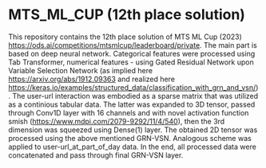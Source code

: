 # MTS_ML_CUP (12th place solution)

This repository contains the 12th place solution of MTS ML Cup (2023) https://ods.ai/competitions/mtsmlcup/leaderboard/private. The main part is based on deep neural network. Categorical features were processed using Tab Transformer, numerical features - using Gated Residual Network upon Variable Selection Network (as implied here https://arxiv.org/abs/1912.09363 and realized here https://keras.io/examples/structured_data/classification_with_grn_and_vsn/).
The user-url interaction was embodied as a sparse matrix that was utilized as a continious tabular data. The latter was expanded to 3D tensor, passed through Conv1D layer with 16 channels and with novel activation function smish (https://www.mdpi.com/2079-9292/11/4/540), then the 3rd dimension was squeezed using Dense(1) layer. The obtained 2D tensor was processed using the above mentioned GRN-VSN.
Analogous scheme was applied to user-url_at_part_of_day data.
In the end, all processed data were concatenated and pass through final GRN-VSN layer.
